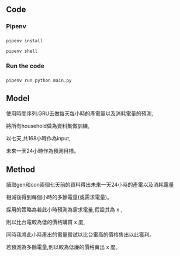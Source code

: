 
## Code ##


### Pipenv <h3> 
```
pipenv install
```
```
pipenv shell
```

### Run the code <h3> 
```  
pipenv run python main.py
```
  
## Model ##
使用時間序列:GRU去做每天每小時的產電量以及消耗電量的預測,

將所有household做為資料集做訓練,

以七天,共168小時作為input,

未來一天24小時作為預測目標。


## Method ##

讀取gen和con兩個七天前的資料得出未來一天24小時的產電以及消耗電量

相減後得到每個小時的多餘電量(或需求電量)。

採用的策略為若此小時預測為需求電量,假設其為 x ,

則以比台電較為低的價格購買 x 度,

同時我將此小時產出的電量嘗試以比台電高的價格售出以此獲利。

若預測為多餘電量,則以較為低廉的價格賣出 x 度。


